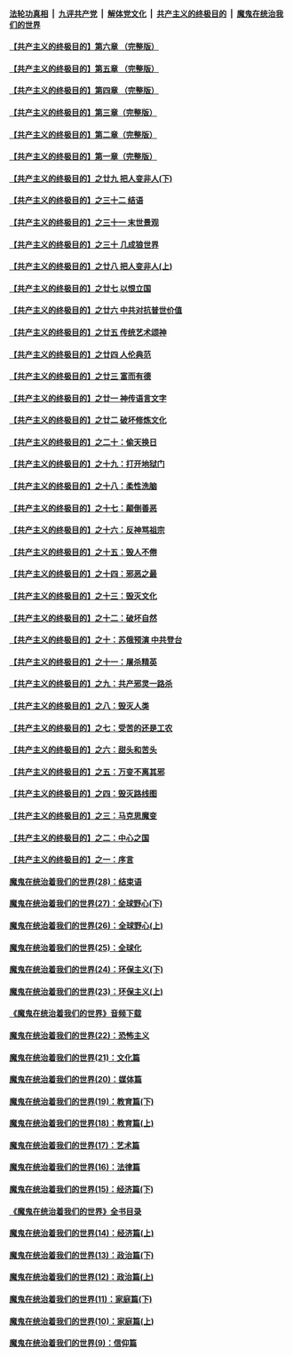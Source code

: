 ####  [法轮功真相](../../../../basic/blob/master/README.md?t=12012326) &nbsp;|&nbsp; [九评共产党](../../../../9ping.md/blob/master/README.md?t=12012326) &nbsp;|&nbsp; [解体党文化](../../../../jtdwh.md/blob/master/README.md?t=12012326)  &nbsp;|&nbsp; [共产主义的终极目的](../../../../gczydzjmd.md/blob/master/README.md?t=12012326) &nbsp;|&nbsp; [魔鬼在统治我们的世界](../../../../mgztzwmdsj.md/blob/master/README.md?t=12012326) 

#### [【共产主义的终极目的】第六章 （完整版）](../pages/nsc422/n11428913.md?t=12012326) 

#### [【共产主义的终极目的】第五章 （完整版）](../pages/nsc422/n11428912.md?t=12012326) 

#### [【共产主义的终极目的】第四章 （完整版）](../pages/nsc422/n11428907.md?t=12012326) 

#### [【共产主义的终极目的】第三章（完整版）](../pages/nsc422/n11428848.md?t=12012326) 

#### [【共产主义的终极目的】第二章（完整版）](../pages/nsc422/n11428831.md?t=12012326) 

#### [【共产主义的终极目的】第一章（完整版）](../pages/nsc422/n11417651.md?t=12012326) 

#### [【共产主义的终极目的】之廿九 把人变非人(下)](../pages/nsc422/n11344140.md?t=12012326) 

#### [【共产主义的终极目的】之三十二 结语](../pages/nsc422/n11360535.md?t=12012326) 

#### [【共产主义的终极目的】之三十一 末世景观](../pages/nsc422/n11351129.md?t=12012326) 

#### [【共产主义的终极目的】之三十 几成狼世界](../pages/nsc422/n11348280.md?t=12012326) 

#### [【共产主义的终极目的】之廿八 把人变非人(上)](../pages/nsc422/n11340492.md?t=12012326) 

#### [【共产主义的终极目的】之廿七 以恨立国](../pages/nsc422/n11336944.md?t=12012326) 

#### [【共产主义的终极目的】之廿六 中共对抗普世价值](../pages/nsc422/n11324785.md?t=12012326) 

#### [【共产主义的终极目的】之廿五 传统艺术颂神](../pages/nsc422/n11296396.md?t=12012326) 

#### [【共产主义的终极目的】之廿四 人伦典范](../pages/nsc422/n11296397.md?t=12012326) 

#### [【共产主义的终极目的】之廿三 富而有德](../pages/nsc422/n11283598.md?t=12012326) 

#### [【共产主义的终极目的】之廿一 神传语言文字](../pages/nsc422/n11263265.md?t=12012326) 

#### [【共产主义的终极目的】之廿二 破坏修炼文化](../pages/nsc422/n11245728.md?t=12012326) 

#### [【共产主义的终极目的】之二十：偷天换日](../pages/nsc422/n11238846.md?t=12012326) 

#### [【共产主义的终极目的】之十九：打开地狱门](../pages/nsc422/n11206376.md?t=12012326) 

#### [【共产主义的终极目的】之十八：柔性洗脑](../pages/nsc422/n11199994.md?t=12012326) 

#### [【共产主义的终极目的】之十七：颠倒善恶](../pages/nsc422/n11179782.md?t=12012326) 

#### [【共产主义的终极目的】之十六：反神骂祖宗](../pages/nsc422/n11166798.md?t=12012326) 

#### [【共产主义的终极目的】之十五：毁人不倦](../pages/nsc422/n11166792.md?t=12012326) 

#### [【共产主义的终极目的】之十四：邪恶之最](../pages/nsc422/n11150249.md?t=12012326) 

#### [【共产主义的终极目的】之十三：毁灭文化](../pages/nsc422/n11135227.md?t=12012326) 

#### [【共产主义的终极目的】之十二：破坏自然](../pages/nsc422/n11135214.md?t=12012326) 

#### [【共产主义的终极目的】之十：苏俄预演 中共登台](../pages/nsc422/n11118424.md?t=12012326) 

#### [【共产主义的终极目的】之十一：屠杀精英](../pages/nsc422/n11118442.md?t=12012326) 

#### [【共产主义的终极目的】之九：共产邪灵一路杀](../pages/nsc422/n11114139.md?t=12012326) 

#### [【共产主义的终极目的】之八：毁灭人类](../pages/nsc422/n11108503.md?t=12012326) 

#### [【共产主义的终极目的】之七：受苦的还是工农](../pages/nsc422/n11101809.md?t=12012326) 

#### [【共产主义的终极目的】之六：甜头和苦头](../pages/nsc422/n11096971.md?t=12012326) 

#### [【共产主义的终极目的】之五：万变不离其邪](../pages/nsc422/n11091285.md?t=12012326) 

#### [【共产主义的终极目的】之四：毁灭路线图](../pages/nsc422/n11086284.md?t=12012326) 

#### [【共产主义的终极目的】之三：马克思魔变](../pages/nsc422/n11061941.md?t=12012326) 

#### [【共产主义的终极目的】之二：中心之国](../pages/nsc422/n11047728.md?t=12012326) 

#### [【共产主义的终极目的】之一：序言](../pages/nsc422/n11086077.md?t=12012326) 

#### [魔鬼在统治着我们的世界(28)：结束语](../pages/nsc422/n10936246.md?t=12012326) 

#### [魔鬼在统治着我们的世界(27)：全球野心(下)](../pages/nsc422/n10928319.md?t=12012326) 

#### [魔鬼在统治着我们的世界(26)：全球野心(上)](../pages/nsc422/n10900318.md?t=12012326) 

#### [魔鬼在统治着我们的世界(25)：全球化](../pages/nsc422/n10788205.md?t=12012326) 

#### [魔鬼在统治着我们的世界(24)：环保主义(下)](../pages/nsc422/n10695307.md?t=12012326) 

#### [魔鬼在统治着我们的世界(23)：环保主义(上)](../pages/nsc422/n10688613.md?t=12012326) 

#### [《魔鬼在统治着我们的世界》音频下载](../pages/nsc422/n10635553.md?t=12012326) 

#### [魔鬼在统治着我们的世界(22)：恐怖主义](../pages/nsc422/n10614727.md?t=12012326) 

#### [魔鬼在统治着我们的世界(21)：文化篇](../pages/nsc422/n10597706.md?t=12012326) 

#### [魔鬼在统治着我们的世界(20)：媒体篇](../pages/nsc422/n10586579.md?t=12012326) 

#### [魔鬼在统治着我们的世界(19)：教育篇(下)](../pages/nsc422/n10564808.md?t=12012326) 

#### [魔鬼在统治着我们的世界(18)：教育篇(上)](../pages/nsc422/n10526970.md?t=12012326) 

#### [魔鬼在统治着我们的世界(17)：艺术篇](../pages/nsc422/n10499093.md?t=12012326) 

#### [魔鬼在统治着我们的世界(16)：法律篇](../pages/nsc422/n10485969.md?t=12012326) 

#### [魔鬼在统治着我们的世界(15)：经济篇(下)](../pages/nsc422/n10469975.md?t=12012326) 

#### [《魔鬼在统治着我们的世界》全书目录](../pages/nsc422/n10464261.md?t=12012326) 

#### [魔鬼在统治着我们的世界(14)：经济篇(上)](../pages/nsc422/n10457370.md?t=12012326) 

#### [魔鬼在统治着我们的世界(13)：政治篇(下)](../pages/nsc422/n10448270.md?t=12012326) 

#### [魔鬼在统治着我们的世界(12)：政治篇(上)](../pages/nsc422/n10444576.md?t=12012326) 

#### [魔鬼在统治着我们的世界(11)：家庭篇(下)](../pages/nsc422/n10440961.md?t=12012326) 

#### [魔鬼在统治着我们的世界(10)：家庭篇(上)](../pages/nsc422/n10435448.md?t=12012326) 

#### [魔鬼在统治着我们的世界(9)：信仰篇](../pages/nsc422/n10432159.md?t=12012326) 

